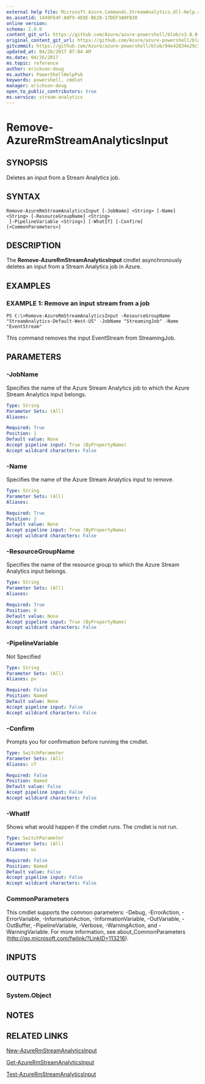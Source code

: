 ```yaml
---
external help file: Microsoft.Azure.Commands.StreamAnalytics.dll-Help.xml
ms.assetid: 1449F64F-A8F9-4E8E-B62B-17DEF3A0FB30
online version:
schema: 2.0.0
content_git_url: https://github.com/Azure/azure-powershell/blob/v3.8.0-April2017/src/ResourceManager/StreamAnalytics/Commands.StreamAnalytics/help/Remove-AzureRmStreamAnalyticsInput.md
original_content_git_url: https://github.com/Azure/azure-powershell/blob/v3.8.0-April2017/src/ResourceManager/StreamAnalytics/Commands.StreamAnalytics/help/Remove-AzureRmStreamAnalyticsInput.md
gitcommit: https://github.com/Azure/azure-powershell/blob/94e42834e29c78cafba9e3f1e99e14af92561036
updated_at: 04/26/2017 07:04 AM
ms.date: 04/26/2017
ms.topic: reference
author: erickson-doug
ms.author: PowerShellHelpPub
keywords: powershell, cmdlet
manager: erickson-doug
open_to_public_contributors: true
ms.service: stream-analytics
---
```


# Remove-AzureRmStreamAnalyticsInput

## SYNOPSIS
Deletes an input from a Stream Analytics job.

## SYNTAX

```
Remove-AzureRmStreamAnalyticsInput [-JobName] <String> [-Name] <String> [-ResourceGroupName] <String>
 [-PipelineVariable <String>] [-WhatIf] [-Confirm] [<CommonParameters>]
```

## DESCRIPTION
The **Remove-AzureRmStreamAnalyticsInput** cmdlet asynchronously deletes an input from a Stream Analytics job in Azure.

## EXAMPLES

### EXAMPLE 1: Remove an input stream from a job
```
PS C:\>Remove-AzureRmStreamAnalyticsInput -ResourceGroupName "StreamAnalytics-Default-West-US" -JobName "StreamingJob" -Name "EventStream"
```

This command removes the input EventStream from StreamingJob.

## PARAMETERS

### -JobName
Specifies the name of the Azure Stream Analytics job to which the Azure Stream Analytics input belongs.

```yaml
Type: String
Parameter Sets: (All)
Aliases: 

Required: True
Position: 1
Default value: None
Accept pipeline input: True (ByPropertyName)
Accept wildcard characters: False
```

### -Name
Specifies the name of the Azure Stream Analytics input to remove.

```yaml
Type: String
Parameter Sets: (All)
Aliases: 

Required: True
Position: 2
Default value: None
Accept pipeline input: True (ByPropertyName)
Accept wildcard characters: False
```

### -ResourceGroupName
Specifies the name of the resource group to which the Azure Stream Analytics input belongs.

```yaml
Type: String
Parameter Sets: (All)
Aliases: 

Required: True
Position: 0
Default value: None
Accept pipeline input: True (ByPropertyName)
Accept wildcard characters: False
```

### -PipelineVariable
Not Specified

```yaml
Type: String
Parameter Sets: (All)
Aliases: pv

Required: False
Position: Named
Default value: None
Accept pipeline input: False
Accept wildcard characters: False
```

### -Confirm
Prompts you for confirmation before running the cmdlet.

```yaml
Type: SwitchParameter
Parameter Sets: (All)
Aliases: cf

Required: False
Position: Named
Default value: False
Accept pipeline input: False
Accept wildcard characters: False
```

### -WhatIf
Shows what would happen if the cmdlet runs.
The cmdlet is not run.

```yaml
Type: SwitchParameter
Parameter Sets: (All)
Aliases: wi

Required: False
Position: Named
Default value: False
Accept pipeline input: False
Accept wildcard characters: False
```

### CommonParameters
This cmdlet supports the common parameters: -Debug, -ErrorAction, -ErrorVariable, -InformationAction, -InformationVariable, -OutVariable, -OutBuffer, -PipelineVariable, -Verbose, -WarningAction, and -WarningVariable. For more information, see about_CommonParameters (http://go.microsoft.com/fwlink/?LinkID=113216).

## INPUTS

## OUTPUTS

### System.Object

## NOTES

## RELATED LINKS

[New-AzureRmStreamAnalyticsInput](./New-AzureRmStreamAnalyticsInput.md)

[Get-AzureRmStreamAnalyticsInput](./Get-AzureRmStreamAnalyticsInput.md)

[Test-AzureRmStreamAnalyticsInput](./Test-AzureRmStreamAnalyticsInput.md)


